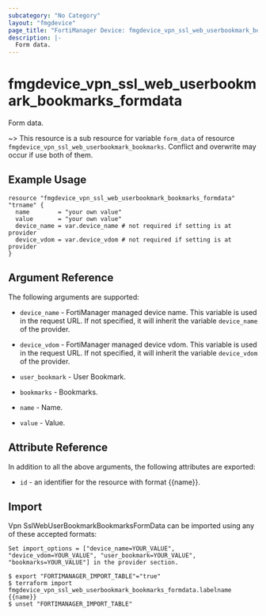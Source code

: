 ```yaml
---
subcategory: "No Category"
layout: "fmgdevice"
page_title: "FortiManager Device: fmgdevice_vpn_ssl_web_userbookmark_bookmarks_formdata"
description: |-
  Form data.
---
```


# fmgdevice_vpn_ssl_web_userbookmark_bookmarks_formdata
Form data.

~> This resource is a sub resource for variable `form_data` of resource `fmgdevice_vpn_ssl_web_userbookmark_bookmarks`. Conflict and overwrite may occur if use both of them.



## Example Usage

```hcl
resource "fmgdevice_vpn_ssl_web_userbookmark_bookmarks_formdata" "trname" {
  name        = "your own value"
  value       = "your own value"
  device_name = var.device_name # not required if setting is at provider
  device_vdom = var.device_vdom # not required if setting is at provider
}
```

## Argument Reference


The following arguments are supported:

* `device_name` - FortiManager managed device name. This variable is used in the request URL. If not specified, it will inherit the variable `device_name` of the provider.
* `device_vdom` - FortiManager managed device vdom. This variable is used in the request URL. If not specified, it will inherit the variable `device_vdom` of the provider.
* `user_bookmark` - User Bookmark.
* `bookmarks` - Bookmarks.

* `name` - Name.
* `value` - Value.


## Attribute Reference

In addition to all the above arguments, the following attributes are exported:
* `id` - an identifier for the resource with format {{name}}.

## Import

Vpn SslWebUserBookmarkBookmarksFormData can be imported using any of these accepted formats:
```
Set import_options = ["device_name=YOUR_VALUE", "device_vdom=YOUR_VALUE", "user_bookmark=YOUR_VALUE", "bookmarks=YOUR_VALUE"] in the provider section.

$ export "FORTIMANAGER_IMPORT_TABLE"="true"
$ terraform import fmgdevice_vpn_ssl_web_userbookmark_bookmarks_formdata.labelname {{name}}
$ unset "FORTIMANAGER_IMPORT_TABLE"
```

